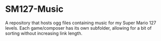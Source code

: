 # SM127-Music
A repository that hosts ogg files containing music for my Super Mario 127 levels.
Each game/composer has its own subfolder, allowing for a bit of sorting without increasing link length.
